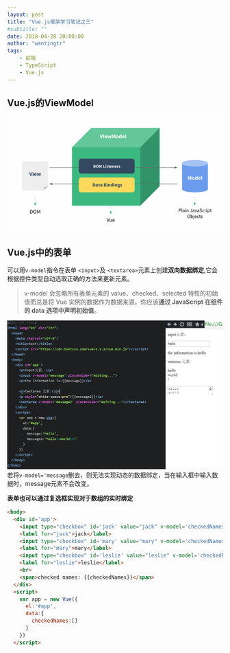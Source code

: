 ```yaml
---
layout: post
title: "Vue.js框架学习笔记之三"
#subtitle: ""
date: 2018-04-28 20:00:00
author: "wantingtr"
tags:
    - 前端
    - TypeScript
    - Vue.js
---
```



## Vue.js的ViewModel
![ViewModel](/img/post/04-vue/ViewModel.png)

## Vue.js中的表单
可以用`v-model`指令在表单 `<input>`及 `<textarea>`元素上创建**双向数据绑定**,它会根据控件类型自动选取正确的方法来更新元素。

> v-model 会忽略所有表单元素的 value、checked、selected 特性的初始值而总是将 Vue 实例的数据作为数据来源。你应该**通过 JavaScript 在组件的 data 选项中声明初始值**。

![model](/img/post/04-vue/model.jpg)
若将`v-model='message`删去，则无法实现动态的数据绑定，当在输入框中输入数据时，message元素不会改变。

**表单也可以通过复选框实现对于数组的实时绑定**
```HTML
<body>
  <div id='app'>
    <input type="checkbox" id='jack' value="jack" v-model='checkedNames'>
    <label for="jack">jack</label>
    <input type="checkbox" id='mary' value="mary" v-model='checkedNames'>
    <label for="mary">mary</label>
    <input type="checkbox" id='leslie' value="leslie" v-model='checkedNames'>
    <label for="leslie">leslie</label>
    <br>
    <span>checked names: {{checkedNames}}</span>
  </div>
  <script>
    var app = new Vue({
      el:'#app',
      data:{
        checkedNames:[]
      }
    })
  </script>
```
